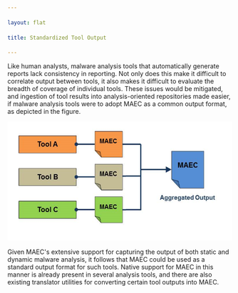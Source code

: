 ```yaml
---

layout: flat

title: Standardized Tool Output

---
```




Like human analysts, malware analysis tools that automatically generate reports lack consistency in reporting.  Not only does this make it difficult to correlate output between tools, it also makes it difficult to evaluate the breadth of coverage of individual tools.  These issues would be mitigated, and ingestion of tool results into analysis-oriented repositories made easier, if malware analysis tools were to adopt MAEC as a common output format, as depicted in the figure.

<img src="standardtooloutput.png" alt="Standardized analysis tool output with MAEC" class="aside-text" height="268" width="600"/>

Given MAEC's extensive support for capturing the output of both static and dynamic malware analysis, it follows that MAEC could be used as a standard output format for such tools. Native support for MAEC in this manner is already present in several analysis tools, and there are also existing translator utilities for converting certain tool outputs into MAEC.
 

